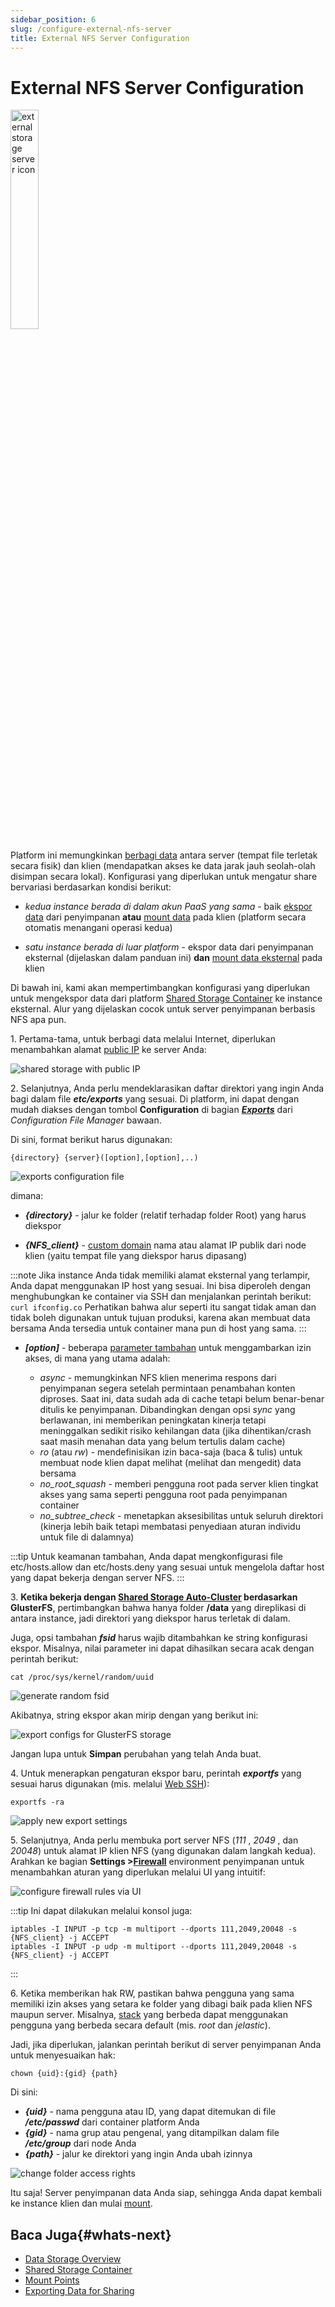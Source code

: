 ```yaml
---
sidebar_position: 6
slug: /configure-external-nfs-server
title: External NFS Server Configuration
---
```


# External NFS Server Configuration

<img src="https://assets.dewacloud.com/dewacloud-docs/data-storage/External%20NFS%20Server%20Configuration/01-external-storage-server-icon.png" alt="external storage server icon" width="30%"/>

Platform ini memungkinkan [berbagi data](<https://docs.dewacloud.com/docs/data-storage-container/>) antara server (tempat file terletak secara fisik) dan klien (mendapatkan akses ke data jarak jauh seolah-olah disimpan secara lokal). Konfigurasi yang diperlukan untuk mengatur share bervariasi berdasarkan kondisi berikut:

  * _kedua instance berada di dalam akun PaaS yang sama_ \- baik [ekspor data](<https://docs.dewacloud.com/docs/storage-exports/>) dari penyimpanan __atau__ [mount data](<https://docs.dewacloud.com/docs/mount-points/>) pada klien (platform secara otomatis menangani operasi kedua)

  * _satu instance berada di luar platform_ \- ekspor data dari penyimpanan eksternal (dijelaskan dalam panduan ini) __dan__ [mount data eksternal](<https://docs.dewacloud.com/docs/mount-points/>) pada klien

Di bawah ini, kami akan mempertimbangkan konfigurasi yang diperlukan untuk mengekspor data dari platform [Shared Storage Container](<https://docs.dewacloud.com/docs/shared-storage-container/>) ke instance eksternal. Alur yang dijelaskan cocok untuk server penyimpanan berbasis NFS apa pun.

1\. Pertama-tama, untuk berbagi data melalui Internet, diperlukan menambahkan alamat [public IP](<https://docs.dewacloud.com/docs/public-ip/>) ke server Anda:

<img src="https://assets.dewacloud.com/dewacloud-docs/data-storage/External%20NFS%20Server%20Configuration/02-shared-storage-with-public-ip.png" alt="shared storage with public IP" max-width="100%"/>

2\. Selanjutnya, Anda perlu mendeklarasikan daftar direktori yang ingin Anda bagi dalam file _**etc/exports**_ yang sesuai. Di platform, ini dapat dengan mudah diakses dengan tombol **Configuration** di bagian _**[Exports](<https://docs.dewacloud.com/docs/storage-exports/>)**_ dari _Configuration File Manager_ bawaan.

Di sini, format berikut harus digunakan:

```
{directory} {server}([option],[option],..)
```

<img src="https://assets.dewacloud.com/dewacloud-docs/data-storage/External%20NFS%20Server%20Configuration/03-exports-configuration-file.png" alt="exports configuration file" max-width="100%"/>

dimana:

  * _**\{directory\}**_ \- jalur ke folder (relatif terhadap folder Root) yang harus diekspor

  * _**\{NFS_client\}**_ \- [custom domain](<https://docs.dewacloud.com/docs/custom-domains/>) nama atau alamat IP publik dari node klien (yaitu tempat file yang diekspor harus dipasang)

:::note 
Jika instance Anda tidak memiliki alamat eksternal yang terlampir, Anda dapat menggunakan IP host yang sesuai. Ini bisa diperoleh dengan menghubungkan ke container via SSH dan menjalankan perintah berikut: `curl ifconfig.co` Perhatikan bahwa alur seperti itu sangat tidak aman dan tidak boleh digunakan untuk tujuan produksi, karena akan membuat data bersama Anda tersedia untuk container mana pun di host yang sama.
:::

  * _**[option]**_ \- beberapa [parameter tambahan](<https://linux.die.net/man/5/exports>) untuk menggambarkan izin akses, di mana yang utama adalah:

    * _async_ \- memungkinkan NFS klien menerima respons dari penyimpanan segera setelah permintaan penambahan konten diproses. Saat ini, data sudah ada di cache tetapi belum benar-benar ditulis ke penyimpanan. Dibandingkan dengan opsi _sync_ yang berlawanan, ini memberikan peningkatan kinerja tetapi meninggalkan sedikit risiko kehilangan data (jika dihentikan/crash saat masih menahan data yang belum tertulis dalam cache)
    * _ro_ (atau _rw_) - mendefinisikan izin baca-saja (baca & tulis) untuk membuat node klien dapat melihat (melihat dan mengedit) data bersama
    * _no_root_squash_ \- memberi pengguna root pada server klien tingkat akses yang sama seperti pengguna root pada penyimpanan container
    * _no_subtree_check_ \- menetapkan aksesibilitas untuk seluruh direktori (kinerja lebih baik tetapi membatasi penyediaan aturan individu untuk file di dalamnya)

:::tip 
Untuk keamanan tambahan, Anda dapat mengkonfigurasi file etc/hosts.allow dan etc/hosts.deny yang sesuai untuk mengelola daftar host yang dapat bekerja dengan server NFS.
:::

3\. __Ketika bekerja dengan [Shared Storage Auto-Cluster](<https://docs.dewacloud.com/docs/shared-storage-container/#shared-storage-auto-cluster>) berdasarkan GlusterFS__, pertimbangkan bahwa hanya folder **/data** yang direplikasi di antara instance, jadi direktori yang diekspor harus terletak di dalam.

Juga, opsi tambahan _**fsid**_ harus wajib ditambahkan ke string konfigurasi ekspor. Misalnya, nilai parameter ini dapat dihasilkan secara acak dengan perintah berikut:

```
cat /proc/sys/kernel/random/uuid
```

<img src="https://assets.dewacloud.com/dewacloud-docs/data-storage/External%20NFS%20Server%20Configuration/05-generate-random-fsid.png" alt="generate random fsid" max-width="100%"/>

Akibatnya, string ekspor akan mirip dengan yang berikut ini:

<img src="https://assets.dewacloud.com/dewacloud-docs/data-storage/External%20NFS%20Server%20Configuration/06-export-configs-for-glusterfs-storage.png" alt="export configs for GlusterFS storage" max-width="100%"/>

Jangan lupa untuk **Simpan** perubahan yang telah Anda buat.

4\. Untuk menerapkan pengaturan ekspor baru, perintah _**exportfs**_ yang sesuai harus digunakan (mis. melalui [Web SSH](<https://docs.dewacloud.com/docs/web-ssh-client/>)):

```
exportfs -ra
```

<img src="https://assets.dewacloud.com/dewacloud-docs/data-storage/External%20NFS%20Server%20Configuration/07-apply-new-export-settings.png" alt="apply new export settings" max-width="100%"/>

5\. Selanjutnya, Anda perlu membuka port server NFS (_111_ , _2049_ , dan _20048_) untuk alamat IP klien NFS (yang digunakan dalam langkah kedua). Arahkan ke bagian **Settings >[Firewall](<https://docs.dewacloud.com/docs/container-firewall/>)** environment penyimpanan untuk menambahkan aturan yang diperlukan melalui UI yang intuitif:

<img src="https://assets.dewacloud.com/dewacloud-docs/data-storage/External%20NFS%20Server%20Configuration/08-configure-firewall-rules-via-ui.png" alt="configure firewall rules via UI" max-width="100%"/>

:::tip 
Ini dapat dilakukan melalui konsol juga:
```
iptables -I INPUT -p tcp -m multiport --dports 111,2049,20048 -s {NFS_client} -j ACCEPT  
iptables -I INPUT -p udp -m multiport --dports 111,2049,20048 -s {NFS_client} -j ACCEPT
```
:::

6\. Ketika memberikan hak RW, pastikan bahwa pengguna yang sama memiliki izin akses yang setara ke folder yang dibagi baik pada klien NFS maupun server. Misalnya, [stack](<https://docs.dewacloud.com/docs/software-stacks-versions/>) yang berbeda dapat menggunakan pengguna yang berbeda secara default (mis. _root_ dan _jelastic_).

Jadi, jika diperlukan, jalankan perintah berikut di server penyimpanan Anda untuk menyesuaikan hak:

```
chown {uid}:{gid} {path}
```

Di sini:

  * _**\{uid\}**_ \- nama pengguna atau ID, yang dapat ditemukan di file _**/etc/passwd**_ dari container platform Anda
  * _**\{gid\}**_ \- nama grup atau pengenal, yang ditampilkan dalam file _**/etc/group**_ dari node Anda
  * _**\{path\}**_ \- jalur ke direktori yang ingin Anda ubah izinnya

<img src="https://assets.dewacloud.com/dewacloud-docs/data-storage/External%20NFS%20Server%20Configuration/10-change-folder-access-rights.png" alt="change folder access rights" max-width="100%"/>

Itu saja! Server penyimpanan data Anda siap, sehingga Anda dapat kembali ke instance klien dan mulai [mount](<https://docs.dewacloud.com/docs/mount-points/>).

## Baca Juga{#whats-next}

  * [Data Storage Overview](<https://docs.dewacloud.com/docs/data-storage-container/>)
  * [Shared Storage Container](<https://docs.dewacloud.com/docs/shared-storage-container/>)
  * [Mount Points](<https://docs.dewacloud.com/docs/mount-points/>)
  * [Exporting Data for Sharing](<https://docs.dewacloud.com/docs/storage-exports/>)
